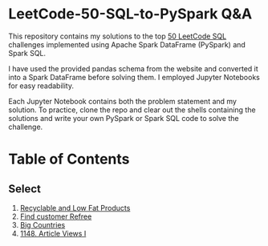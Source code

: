 # LeetCode-50-SQL-to-PySpark Q&A
This repository contains my solutions to the top [50 LeetCode SQL](https://leetcode.com/studyplan/top-sql-50/) challenges implemented using Apache Spark DataFrame (PySpark) and Spark SQL.

I have used the provided pandas schema from the website and converted it into a Spark DataFrame before solving them. I employed Jupyter Notebooks for easy readability.

Each Jupyter Notebook contains both the problem statement and my solution. To practice, clone the repo and clear out the shells containing the solutions and write your own PySpark or Spark SQL code to solve the challenge.


# Table of Contents


## Select
1. [Recyclable and Low Fat Products](https://leetcode.com/problems/recyclable-and-low-fat-products/description/?envType=study-plan-v2&envId=top-sql-50)
2. [Find customer Refree](https://leetcode.com/problems/find-customer-referee/description/?envType=study-plan-v2&envId=top-sql-50)
3. [Big Countries](https://leetcode.com/problems/big-countries/description/?envType=study-plan-v2&envId=top-sql-50)
4. [1148. Article Views I](https://leetcode.com/problems/article-views-i/description/?envType=study-plan-v2&envId=top-sql-50)
